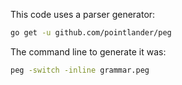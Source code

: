 This code uses a parser generator:

```bash
go get -u github.com/pointlander/peg
```

The command line to generate it was:

```bash
peg -switch -inline grammar.peg
```
